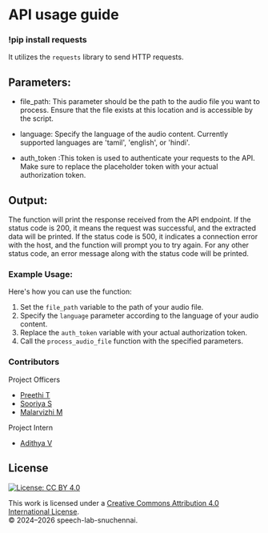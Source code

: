 # API usage guide

### !pip install requests
It utilizes the `requests` library to send HTTP requests.

## Parameters:
* file_path: This parameter should be the path to the audio file you want to process. Ensure that the file exists at this location and is accessible by the script.
  
* language: Specify the language of the audio content. Currently supported languages are 'tamil', 'english', or 'hindi'.

* auth_token :This token is used to authenticate your requests to the API. Make sure to replace the placeholder token with your actual authorization token.

## Output:
The function will print the response received from the API endpoint. 
If the status code is 200, it means the request was successful, and the extracted data will be printed.
If the status code is 500, it indicates a connection error with the host, and the function will prompt you to try again.
For any other status code, an error message along with the status code will be printed.

### Example Usage:
Here's how you can use the function:

1. Set the `file_path` variable to the path of your audio file.
2. Specify the `language` parameter according to the language of your audio content.
4. Replace the `auth_token` variable with your actual authorization token.
5. Call the `process_audio_file` function with the specified parameters.

### Contributors

 Project Officers

- [Preethi T](mailto:preethit@snuchennai.edu.in)
- [Sooriya S](mailto:sooriyas@snuchennai.edu.in)
- [Malarvizhi M](mailto:malarvizhim@snuchennai.edu.in)

 Project Intern

- [Adithya V](mailto:adithya21110421@snuchennai.edu.in)

## License

[![License: CC BY 4.0](https://img.shields.io/badge/License-CC%20BY%204.0-lightgrey.svg)](https://creativecommons.org/licenses/by/4.0/)

This work is licensed under a [Creative Commons Attribution 4.0 International License](https://creativecommons.org/licenses/by/4.0/).  
© 2024–2026 speech-lab-snuchennai.

